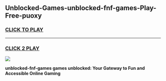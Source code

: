 
## Unblocked-Games-unblocked-fnf-games-Play-Free-puoxy
<h3>
<a href="https://premium76.site?title=unblocked-fnf-games&ref=18A">CLICK TO PLAY</a></h3>
<hr>

<h3>
<a href="https://premium76.site?title=unblocked-fnf-games&ref=18A">CLICK 2 PLAY</a>
  
</h3>

<a href="https://premium76.site?title=unblocked-fnf-games&ref=18A"><img src="https://clearcache.store/games.png"></a>


**unblocked-fnf-games games unblocked: Your Gateway to Fun and Accessible Online Gaming**
